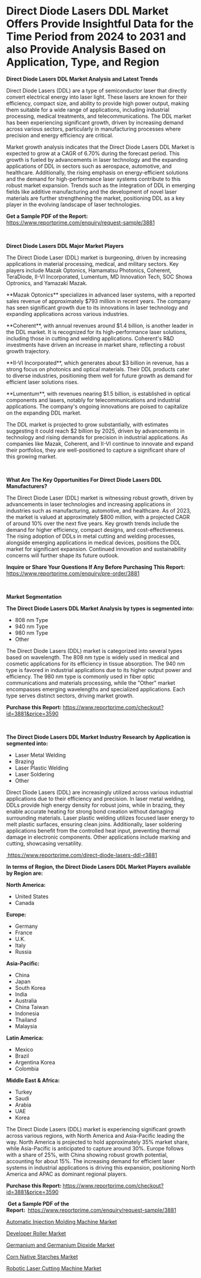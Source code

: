 <p><h1>Direct Diode Lasers DDL Market Offers Provide Insightful Data for the Time Period from 2024 to 2031 and also Provide Analysis Based on Application, Type, and Region</h1></p><p><strong>Direct Diode Lasers DDL Market Analysis and Latest Trends</strong></p>
<p><p>Direct Diode Lasers (DDL) are a type of semiconductor laser that directly convert electrical energy into laser light. These lasers are known for their efficiency, compact size, and ability to provide high power output, making them suitable for a wide range of applications, including industrial processing, medical treatments, and telecommunications. The DDL market has been experiencing significant growth, driven by increasing demand across various sectors, particularly in manufacturing processes where precision and energy efficiency are critical.</p><p>Market growth analysis indicates that the Direct Diode Lasers DDL Market is expected to grow at a CAGR of 6.70% during the forecast period. This growth is fueled by advancements in laser technology and the expanding applications of DDL in sectors such as aerospace, automotive, and healthcare. Additionally, the rising emphasis on energy-efficient solutions and the demand for high-performance laser systems contribute to this robust market expansion. Trends such as the integration of DDL in emerging fields like additive manufacturing and the development of novel laser materials are further strengthening the market, positioning DDL as a key player in the evolving landscape of laser technologies.</p></p>
<p><strong>Get a Sample PDF of the Report:&nbsp;</strong> <a href="https://www.reportprime.com/enquiry/request-sample/3881">https://www.reportprime.com/enquiry/request-sample/3881</a></p>
<p>&nbsp;</p>
<p><strong>Direct Diode Lasers DDL Major Market Players</strong></p>
<p><p>The Direct Diode Laser (DDL) market is burgeoning, driven by increasing applications in material processing, medical, and military sectors. Key players include Mazak Optonics, Hamamatsu Photonics, Coherent, TeraDiode, II-VI Incorporated, Lumentum, MD Innovation Tech, SOC Showa Optronics, and Yamazaki Mazak.</p><p>**Mazak Optonics** specializes in advanced laser systems, with a reported sales revenue of approximately $793 million in recent years. The company has seen significant growth due to its innovations in laser technology and expanding applications across various industries.</p><p>**Coherent**, with annual revenues around $1.4 billion, is another leader in the DDL market. It is recognized for its high-performance laser solutions, including those in cutting and welding applications. Coherent's R&D investments have driven an increase in market share, reflecting a robust growth trajectory.</p><p>**II-VI Incorporated**, which generates about $3 billion in revenue, has a strong focus on photonics and optical materials. Their DDL products cater to diverse industries, positioning them well for future growth as demand for efficient laser solutions rises.</p><p>**Lumentum**, with revenues nearing $1.5 billion, is established in optical components and lasers, notably for telecommunications and industrial applications. The company's ongoing innovations are poised to capitalize on the expanding DDL market.</p><p>The DDL market is projected to grow substantially, with estimates suggesting it could reach $2 billion by 2025, driven by advancements in technology and rising demands for precision in industrial applications. As companies like Mazak, Coherent, and II-VI continue to innovate and expand their portfolios, they are well-positioned to capture a significant share of this growing market.</p></p>
<p>&nbsp;</p>
<p><strong>What Are The Key Opportunities For Direct Diode Lasers DDL Manufacturers?</strong></p>
<p><p>The Direct Diode Laser (DDL) market is witnessing robust growth, driven by advancements in laser technologies and increasing applications in industries such as manufacturing, automotive, and healthcare. As of 2023, the market is valued at approximately $800 million, with a projected CAGR of around 10% over the next five years. Key growth trends include the demand for higher efficiency, compact designs, and cost-effectiveness. The rising adoption of DDLs in metal cutting and welding processes, alongside emerging applications in medical devices, positions the DDL market for significant expansion. Continued innovation and sustainability concerns will further shape its future outlook.</p></p>
<p><strong>Inquire or Share Your Questions If Any Before Purchasing This Report:</strong> <a href="https://www.reportprime.com/enquiry/pre-order/3881">https://www.reportprime.com/enquiry/pre-order/3881</a></p>
<p>&nbsp;</p>
<p><strong>Market Segmentation</strong></p>
<p><strong>The Direct Diode Lasers DDL Market Analysis by types is segmented into:</strong></p>
<p><ul><li>808 nm Type</li><li>940 nm Type</li><li>980 nm Type</li><li>Other</li></ul></p>
<p><p>The Direct Diode Lasers (DDL) market is categorized into several types based on wavelength. The 808 nm type is widely used in medical and cosmetic applications for its efficiency in tissue absorption. The 940 nm type is favored in industrial applications due to its higher output power and efficiency. The 980 nm type is commonly used in fiber optic communications and materials processing, while the "Other" market encompasses emerging wavelengths and specialized applications. Each type serves distinct sectors, driving market growth.</p></p>
<p><strong>Purchase this Report:&nbsp;</strong><a href="https://www.reportprime.com/checkout?id=3881&price=3590">https://www.reportprime.com/checkout?id=3881&price=3590</a></p>
<p>&nbsp;</p>
<p><strong>The Direct Diode Lasers DDL Market Industry Research by Application is segmented into:</strong></p>
<p><ul><li>Laser Metal Welding</li><li>Brazing</li><li>Laser Plastic Welding</li><li>Laser Soldering</li><li>Other</li></ul></p>
<p><p>Direct Diode Lasers (DDL) are increasingly utilized across various industrial applications due to their efficiency and precision. In laser metal welding, DDLs provide high energy density for robust joins, while in brazing, they enable accurate heating for strong bond creation without damaging surrounding materials. Laser plastic welding utilizes focused laser energy to melt plastic surfaces, ensuring clean joins. Additionally, laser soldering applications benefit from the controlled heat input, preventing thermal damage in electronic components. Other applications include marking and cutting, showcasing versatility.</p></p>
<p><a href="https://www.reportprime.com/direct-diode-lasers-ddl-r3881">&nbsp;https://www.reportprime.com/direct-diode-lasers-ddl-r3881</a></p>
<p><strong>In terms of Region, the Direct Diode Lasers DDL Market Players available by Region are:</strong></p>
<p>
    <p> <strong> North America: </strong>
        <ul>
            <li>United States</li>
            <li>Canada</li>
        </ul>
        </p> 
    <p> <strong> Europe: </strong>
        <ul>
            <li>Germany</li>
            <li>France</li>
            <li>U.K.</li>
            <li>Italy</li>
            <li>Russia</li>
        </ul>
        </p> 
    <p> <strong> Asia-Pacific: </strong>
        <ul>
            <li>China</li>
            <li>Japan</li>
            <li>South Korea</li>
            <li>India</li>
            <li>Australia</li>
            <li>China Taiwan</li>
            <li>Indonesia</li>
            <li>Thailand</li>
            <li>Malaysia</li>
        </ul>
        </p> 
    <p> <strong> Latin America: </strong>
        <ul>
            <li>Mexico</li>
            <li>Brazil</li>
            <li>Argentina Korea</li>
            <li>Colombia</li>
        </ul>
        </p> 
    <p> <strong> Middle East & Africa: </strong>
        <ul>
            <li>Turkey</li>
            <li>Saudi</li>
            <li>Arabia</li>
            <li>UAE</li>
            <li>Korea</li>
        </ul>
    </p>
    </p>
<p><p>The Direct Diode Lasers (DDL) market is experiencing significant growth across various regions, with North America and Asia-Pacific leading the way. North America is projected to hold approximately 35% market share, while Asia-Pacific is anticipated to capture around 30%. Europe follows with a share of 25%, with China showing robust growth potential, accounting for about 15%. The increasing demand for efficient laser systems in industrial applications is driving this expansion, positioning North America and APAC as dominant regional players.</p></p>
<p><strong>Purchase this Report: </strong><a href="https://www.reportprime.com/checkout?id=3881&price=3590">https://www.reportprime.com/checkout?id=3881&price=3590</a></p>
<p>&nbsp;<strong>Get a Sample PDF of the Report:&nbsp;&nbsp;</strong><a href="https://www.reportprime.com/enquiry/request-sample/3881">https://www.reportprime.com/enquiry/request-sample/3881</a></p>
<p><strong></strong></p>
<p><p><a href="https://www.linkedin.com/pulse/future-trajectory-automatic-injection-molding-machine-market-emerging-vatxe?trackingId=mQusoCYSTTqLVtUWh0xAjA%3D%3D">Automatic Injection Molding Machine Market</a></p><p><a href="https://github.com/marloy8/Market-Research-Report-List-6/blob/main/developer-roller-market.md">Developer Roller Market</a></p><p><a href="https://issuu.com/reportprime-2/docs/germanium-and-germanium-dioxide-mar_3102ba0f7ff226">Germanium and Germanium Dioxide Market</a></p><p><a href="https://issuu.com/reportprime-2/docs/corn-native-starches-market-size-20_bc4a0e3122b96e">Corn Native Starches Market</a></p><p><a href="https://www.linkedin.com/pulse/robotic-laser-cutting-machine-market-insights-product-type-application-2scce?trackingId=dTMlECEiQaWR0L2QkwwqXg%3D%3D">Robotic Laser Cutting Machine Market</a></p></p>